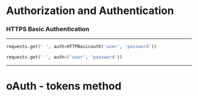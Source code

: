 # Authorization and Authentication

### HTTPS Basic Authentication
---
```python
requests.get(' ', auth=HTTPBasicauth('user', 'password'))

requests.get(' ', auth=('user', 'password'))
```
---
# oAuth - tokens method

